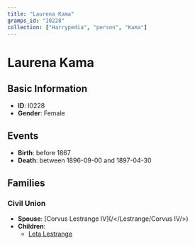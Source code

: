 ```yaml
---
title: "Laurena Kama"
gramps_id: "I0228"
collection: ["Harrypedia", "person", "Kama"]
---
```


# Laurena Kama

## Basic Information

- **ID**: I0228
- **Gender**: Female

## Events

- **Birth**: before 1867
- **Death**: between 1896-09-00 and 1897-04-30

## Families

### Civil Union

- **Spouse**: [Corvus Lestrange IV](/</Lestrange/Corvus IV/>)
- **Children**:
  - [Leta Lestrange](//Lestrange/Leta/)

